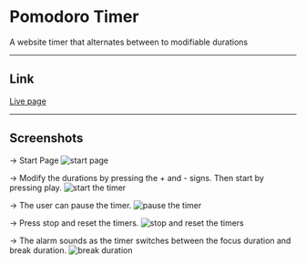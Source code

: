 # Pomodoro Timer
A website timer that alternates between to modifiable durations

---
## Link
[Live page](https://elizabethboterf.github.io/pomodoro-timer/)

---
## Screenshots
-> Start Page
![start page](https://user-images.githubusercontent.com/85326605/135696115-ea94fe94-bc55-4722-8bab-779aadaea5a7.jpeg)

-> Modify the durations by pressing the + and - signs. Then start by pressing play.
![start the timer](https://user-images.githubusercontent.com/85326605/135696542-45eca447-3923-4d40-a13b-8e969a1b48b3.jpeg)

-> The user can pause the timer. 
![pause the timer](https://user-images.githubusercontent.com/85326605/135696117-13d524bb-3524-493a-ab8f-3f4840cca38d.jpeg)

-> Press stop and reset the timers.
![stop and reset the timers](https://user-images.githubusercontent.com/85326605/135696115-ea94fe94-bc55-4722-8bab-779aadaea5a7.jpeg)

-> The alarm sounds as the timer switches between the focus duration and break duration.
![break duration](https://user-images.githubusercontent.com/85326605/135696449-40e95973-aca2-4dd5-ba85-c9803f40337a.jpeg)
